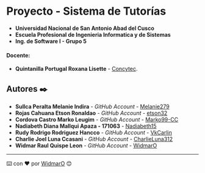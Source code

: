 # Proyecto - Sistema de Tutorías
- **Universidad Nacional de San Antonio Abad del Cusco**
- **Escuela Profesional de Ingenieria Informatica y de Sistemas**
- **Ing. de Software I - Grupo 5**
#### Docente:
- **Quintanilla Portugal Roxana Lisette** - [Concytec](http://directorio.concytec.gob.pe/appDirectorioCTI/VerDatosInvestigador.do?id_investigador=40930).

## Autores ✒️
* **Sullca Peralta Melanie Indira** - _GitHub Account_ - [Melanie279](https://github.com/Melanie279)
* **Rojas Cahuana Etson Ronaldao** - _GitHub Account_ - [etson32](https://github.com/etson32)
* **Cordova Castro Marko Leugim** - _GitHub Account_ - [Marko99-CC](https://github.com/Marko99-CC)
* **Nadiabeth Diana Mallqui Apaza - 171063** - [Nadiabeth15](https://github.com/Nadiabeth15)
* **Rudy Rodrigo Rodriguez Hancco** - _GitHub Account_ - [VkCarlin](https://github.com/VkCarlin)
* **Charlie Joel Luna Ccasani** - _GitHub Account_ - [CharlieLuna312](https://github.com/CharlieLuna312)
* **Widmar Raul Quispe Leon** - _GitHub Account_ - [WidmarO](https://github.com/WidmarO)

---
⌨️ con ❤️ por [WidmarO](https://github.com/WidmarO) 😊